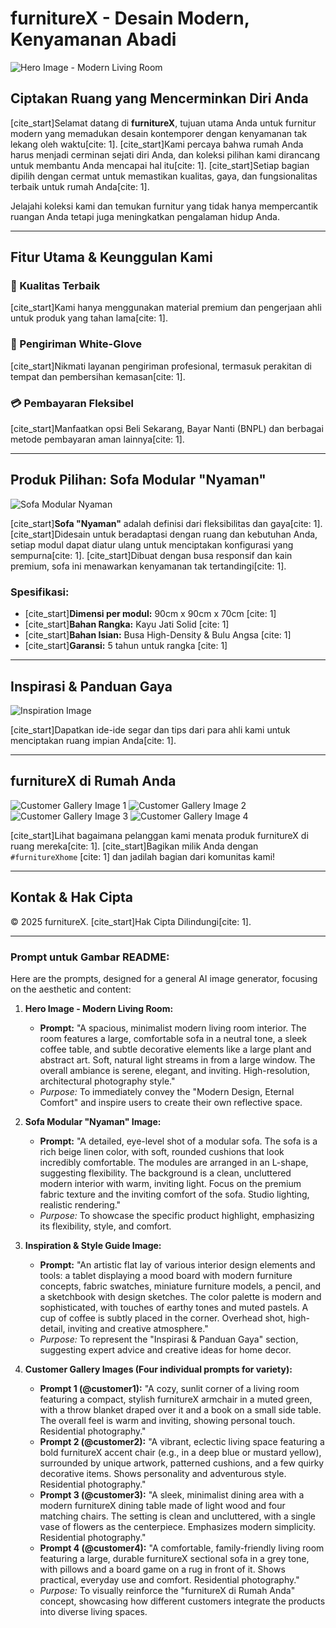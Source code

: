 # furnitureX - Desain Modern, Kenyamanan Abadi

![Hero Image - Modern Living Room](path/to/hero_image.jpg)

## Ciptakan Ruang yang Mencerminkan Diri Anda

[cite_start]Selamat datang di **furnitureX**, tujuan utama Anda untuk furnitur modern yang memadukan desain kontemporer dengan kenyamanan tak lekang oleh waktu[cite: 1]. [cite_start]Kami percaya bahwa rumah Anda harus menjadi cerminan sejati diri Anda, dan koleksi pilihan kami dirancang untuk membantu Anda mencapai hal itu[cite: 1]. [cite_start]Setiap bagian dipilih dengan cermat untuk memastikan kualitas, gaya, dan fungsionalitas terbaik untuk rumah Anda[cite: 1].

Jelajahi koleksi kami dan temukan furnitur yang tidak hanya mempercantik ruangan Anda tetapi juga meningkatkan pengalaman hidup Anda.

---

## Fitur Utama & Keunggulan Kami

### 💎 Kualitas Terbaik
[cite_start]Kami hanya menggunakan material premium dan pengerjaan ahli untuk produk yang tahan lama[cite: 1].

### 🚚 Pengiriman White-Glove
[cite_start]Nikmati layanan pengiriman profesional, termasuk perakitan di tempat dan pembersihan kemasan[cite: 1].

### 💳 Pembayaran Fleksibel
[cite_start]Manfaatkan opsi Beli Sekarang, Bayar Nanti (BNPL) dan berbagai metode pembayaran aman lainnya[cite: 1].

---

## Produk Pilihan: Sofa Modular "Nyaman"

![Sofa Modular Nyaman](path/to/sofa_nyaman_image.jpg)

[cite_start]**Sofa "Nyaman"** adalah definisi dari fleksibilitas dan gaya[cite: 1]. [cite_start]Didesain untuk beradaptasi dengan ruang dan kebutuhan Anda, setiap modul dapat diatur ulang untuk menciptakan konfigurasi yang sempurna[cite: 1]. [cite_start]Dibuat dengan busa responsif dan kain premium, sofa ini menawarkan kenyamanan tak tertandingi[cite: 1].

### Spesifikasi:
* [cite_start]**Dimensi per modul:** 90cm x 90cm x 70cm [cite: 1]
* [cite_start]**Bahan Rangka:** Kayu Jati Solid [cite: 1]
* [cite_start]**Bahan Isian:** Busa High-Density & Bulu Angsa [cite: 1]
* [cite_start]**Garansi:** 5 tahun untuk rangka [cite: 1]

---

## Inspirasi & Panduan Gaya

![Inspiration Image](path/to/inspiration_image.jpg)

[cite_start]Dapatkan ide-ide segar dan tips dari para ahli kami untuk menciptakan ruang impian Anda[cite: 1].

---

## furnitureX di Rumah Anda

![Customer Gallery Image 1](path/to/customer_gallery_1.jpg)
![Customer Gallery Image 2](path/to/customer_gallery_2.jpg)
![Customer Gallery Image 3](path/to/customer_gallery_3.jpg)
![Customer Gallery Image 4](path/to/customer_gallery_4.jpg)

[cite_start]Lihat bagaimana pelanggan kami menata produk furnitureX di ruang mereka[cite: 1]. [cite_start]Bagikan milik Anda dengan `#furnitureXhome` [cite: 1] dan jadilah bagian dari komunitas kami!

---

## Kontak & Hak Cipta

© 2025 furnitureX. [cite_start]Hak Cipta Dilindungi[cite: 1].

---

### Prompt untuk Gambar README:

Here are the prompts, designed for a general AI image generator, focusing on the aesthetic and content:

1.  **Hero Image - Modern Living Room:**
    * **Prompt:** "A spacious, minimalist modern living room interior. The room features a large, comfortable sofa in a neutral tone, a sleek coffee table, and subtle decorative elements like a large plant and abstract art. Soft, natural light streams in from a large window. The overall ambiance is serene, elegant, and inviting. High-resolution, architectural photography style."
    * *Purpose:* To immediately convey the "Modern Design, Eternal Comfort" and inspire users to create their own reflective space.

2.  **Sofa Modular "Nyaman" Image:**
    * **Prompt:** "A detailed, eye-level shot of a modular sofa. The sofa is a rich beige linen color, with soft, rounded cushions that look incredibly comfortable. The modules are arranged in an L-shape, suggesting flexibility. The background is a clean, uncluttered modern interior with warm, inviting light. Focus on the premium fabric texture and the inviting comfort of the sofa. Studio lighting, realistic rendering."
    * *Purpose:* To showcase the specific product highlight, emphasizing its flexibility, style, and comfort.

3.  **Inspiration & Style Guide Image:**
    * **Prompt:** "An artistic flat lay of various interior design elements and tools: a tablet displaying a mood board with modern furniture concepts, fabric swatches, miniature furniture models, a pencil, and a sketchbook with design sketches. The color palette is modern and sophisticated, with touches of earthy tones and muted pastels. A cup of coffee is subtly placed in the corner. Overhead shot, high-detail, inviting and creative atmosphere."
    * *Purpose:* To represent the "Inspirasi & Panduan Gaya" section, suggesting expert advice and creative ideas for home decor.

4.  **Customer Gallery Images (Four individual prompts for variety):**
    * **Prompt 1 (@customer1):** "A cozy, sunlit corner of a living room featuring a compact, stylish furnitureX armchair in a muted green, with a throw blanket draped over it and a book on a small side table. The overall feel is warm and inviting, showing personal touch. Residential photography."
    * **Prompt 2 (@customer2):** "A vibrant, eclectic living space featuring a bold furnitureX accent chair (e.g., in a deep blue or mustard yellow), surrounded by unique artwork, patterned cushions, and a few quirky decorative items. Shows personality and adventurous style. Residential photography."
    * **Prompt 3 (@customer3):** "A sleek, minimalist dining area with a modern furnitureX dining table made of light wood and four matching chairs. The setting is clean and uncluttered, with a single vase of flowers as the centerpiece. Emphasizes modern simplicity. Residential photography."
    * **Prompt 4 (@customer4):** "A comfortable, family-friendly living room featuring a large, durable furnitureX sectional sofa in a grey tone, with pillows and a board game on a rug in front of it. Shows practical, everyday use and comfort. Residential photography."
    * *Purpose:* To visually reinforce the "furnitureX di Rumah Anda" concept, showcasing how different customers integrate the products into diverse living spaces.
